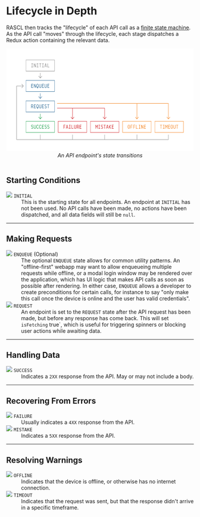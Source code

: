 # Lifecycle in Depth

RASCL then tracks the "lifecycle" of each API call as a [finite state machine](https://en.wikipedia.org/wiki/Finite-state_machine). As the API call "moves" through the lifecycle, each stage dispatches a Redux action containing the relevant data.

<p align="center">
  <img
    src="media/RASCL%20State%20Diagram.svg"
    alt="RASCL State Diagram"
    width="100%"
    height="275px"
  />
  <i>An API endpoint's state transitions</i>
  <br />
  <br />
</p>

## Starting Conditions

<dl>
  <dt>
    <img src="https://via.placeholder.com/10/888/000000?text=+" />
    <code>INITIAL</code>
  </dt>
  <dd>This is the starting state for all endpoints. An endpoint at <code>INITIAL</code> has not been used. No API calls have been made, no actions have been dispatched, and all data fields will still be <code>null</code>.</dd>
</dl>

---

## Making Requests

<dl>
  <dt>
    <img src="https://via.placeholder.com/10/2b6a96/000000?text=+" />
    <code>ENQUEUE</code> (Optional)
  </dt>
  <dd>The optional <code>ENQUEUE</code> state allows for common utility patterns. An "offline-first" webapp may want to allow enqueueing multiple requests while offline, or a modal login window may be rendered over the application, which has UI logic that makes API calls as soon as possible after rendering. In either case, <code>ENQUEUE</code> allows a developer to create preconditions for certain calls, for instance to say "only make this call once the device is online and the user has valid credentials".</dd>

  <dt>
  <img src="https://via.placeholder.com/10/2b6a96/000000?text=+" /> <code>REQUEST</code></dt>
  <dd>An endpoint is set to the <code>REQUEST</code> state after the API request has been made, but before any response has come back. This will set <code>isFetching</code> true`, which is useful for triggering spinners or blocking user actions while awaiting data.</dd>
</dl>

---

## Handling Data

<dl>
  <dt>
  <img src="https://via.placeholder.com/10/199e49/000000?text=+" /> <code>SUCCESS</code></dt>
  <dd>Indicates a <code>2XX</code> response from the API. May or may not include a body.</dd>
</dl>

---

## Recovering From Errors

<dl>
  <dt>
  <img src="https://via.placeholder.com/10/d22026/000000?text=+" /> <code>FAILURE</code></dt>
  <dd>Usually indicates a <code>4XX</code> response from the API.</dd>
  <dt>
  <img src="https://via.placeholder.com/10/d22026/000000?text=+" /> <code>MISTAKE</code></dt>
  <dd>Indicates a <code>5XX</code> response from the API.</dd>
</dl>

---

## Resolving Warnings

<dl>
  <dt>
  <img src="https://via.placeholder.com/10/f58420/000000?text=+" /> <code>OFFLINE</code></dt>
  <dd>Indicates that the device is offline, or otherwise has no internet connection.
  <dt>
  <img src="https://via.placeholder.com/10/f58420/000000?text=+" /> <code>TIMEOUT</code></dt>
  <dd>Indicates that the request was sent, but that the response didn't arrive in a specific timeframe.</dd>
</dl>
